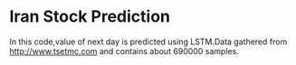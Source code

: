 # Iran Stock Prediction
In this code,value of next day is predicted using LSTM.Data gathered from http://www.tsetmc.com and contains about 690000 samples.
